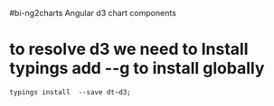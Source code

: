 #bi-ng2charts
Angular d3 chart components

# to resolve d3 we need to Install typings add --g to install globally
`typings install  --save dt~d3;`
